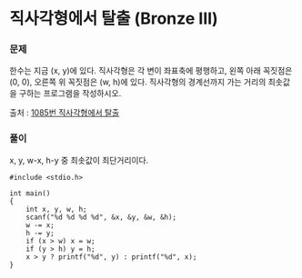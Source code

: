 # 직사각형에서 탈출 (Bronze III)

### 문제
한수는 지금 (x, y)에 있다. 직사각형은 각 변이 좌표축에 평행하고, 왼쪽 아래 꼭짓점은 (0, 0), 오른쪽 위 꼭짓점은 (w, h)에 있다. 직사각형의 경계선까지 가는 거리의 최솟값을 구하는 프로그램을 작성하시오.

출처 : [1085번 직사각형에서 탈출](https://www.acmicpc.net/problem/1085)

### 풀이

x, y, w-x, h-y 중 최솟값이 최단거리이다.

```
#include <stdio.h>

int main()
{
	int x, y, w, h;
	scanf("%d %d %d %d", &x, &y, &w, &h);
	w -= x;
	h -= y;
	if (x > w) x = w;
	if (y > h) y = h;
	x > y ? printf("%d", y) : printf("%d", x);
}
```